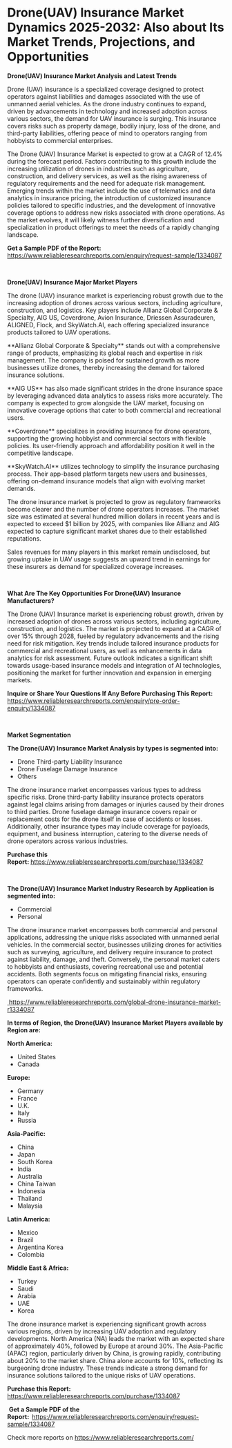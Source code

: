 <p><h1>Drone(UAV) Insurance Market Dynamics 2025-2032: Also about Its Market Trends, Projections, and Opportunities</h1></p><p><strong>Drone(UAV) Insurance Market Analysis and Latest Trends</strong></p>
<p><p>Drone (UAV) insurance is a specialized coverage designed to protect operators against liabilities and damages associated with the use of unmanned aerial vehicles. As the drone industry continues to expand, driven by advancements in technology and increased adoption across various sectors, the demand for UAV insurance is surging. This insurance covers risks such as property damage, bodily injury, loss of the drone, and third-party liabilities, offering peace of mind to operators ranging from hobbyists to commercial enterprises.</p><p>The Drone (UAV) Insurance Market is expected to grow at a CAGR of 12.4% during the forecast period. Factors contributing to this growth include the increasing utilization of drones in industries such as agriculture, construction, and delivery services, as well as the rising awareness of regulatory requirements and the need for adequate risk management. Emerging trends within the market include the use of telematics and data analytics in insurance pricing, the introduction of customized insurance policies tailored to specific industries, and the development of innovative coverage options to address new risks associated with drone operations. As the market evolves, it will likely witness further diversification and specialization in product offerings to meet the needs of a rapidly changing landscape.</p></p>
<p><strong>Get a Sample PDF of the Report:&nbsp;</strong> <a href="https://www.reliableresearchreports.com/enquiry/request-sample/1334087?utm_campaign=2788&utm_medium=2&utm_source=Github&utm_content=ia&utm_term=11032025&utm_id=droneuav-insurance">https://www.reliableresearchreports.com/enquiry/request-sample/1334087</a></p>
<p>&nbsp;</p>
<p><strong>Drone(UAV) Insurance Major Market Players</strong></p>
<p><p>The drone (UAV) insurance market is experiencing robust growth due to the increasing adoption of drones across various sectors, including agriculture, construction, and logistics. Key players include Allianz Global Corporate & Specialty, AIG US, Coverdrone, Avion Insurance, Driessen Assuradeuren, ALIGNED, Flock, and SkyWatch.AI, each offering specialized insurance products tailored to UAV operations.</p><p>**Allianz Global Corporate & Specialty** stands out with a comprehensive range of products, emphasizing its global reach and expertise in risk management. The company is poised for sustained growth as more businesses utilize drones, thereby increasing the demand for tailored insurance solutions.</p><p>**AIG US** has also made significant strides in the drone insurance space by leveraging advanced data analytics to assess risks more accurately. The company is expected to grow alongside the UAV market, focusing on innovative coverage options that cater to both commercial and recreational users.</p><p>**Coverdrone** specializes in providing insurance for drone operators, supporting the growing hobbyist and commercial sectors with flexible policies. Its user-friendly approach and affordability position it well in the competitive landscape.</p><p>**SkyWatch.AI** utilizes technology to simplify the insurance purchasing process. Their app-based platform targets new users and businesses, offering on-demand insurance models that align with evolving market demands.</p><p>The drone insurance market is projected to grow as regulatory frameworks become clearer and the number of drone operators increases. The market size was estimated at several hundred million dollars in recent years and is expected to exceed $1 billion by 2025, with companies like Allianz and AIG expected to capture significant market shares due to their established reputations.</p><p>Sales revenues for many players in this market remain undisclosed, but growing uptake in UAV usage suggests an upward trend in earnings for these insurers as demand for specialized coverage increases.</p></p>
<p>&nbsp;</p>
<p><strong>What Are The Key Opportunities For Drone(UAV) Insurance Manufacturers?</strong></p>
<p><p>The Drone (UAV) Insurance market is experiencing robust growth, driven by increased adoption of drones across various sectors, including agriculture, construction, and logistics. The market is projected to expand at a CAGR of over 15% through 2028, fueled by regulatory advancements and the rising need for risk mitigation. Key trends include tailored insurance products for commercial and recreational users, as well as enhancements in data analytics for risk assessment. Future outlook indicates a significant shift towards usage-based insurance models and integration of AI technologies, positioning the market for further innovation and expansion in emerging markets.</p></p>
<p><strong>Inquire or Share Your Questions If Any Before Purchasing This Report:</strong> <a href="https://www.reliableresearchreports.com/enquiry/pre-order-enquiry/1334087?utm_campaign=2788&utm_medium=2&utm_source=Github&utm_content=ia&utm_term=11032025&utm_id=droneuav-insurance">https://www.reliableresearchreports.com/enquiry/pre-order-enquiry/1334087</a></p>
<p>&nbsp;</p>
<p><strong>Market Segmentation</strong></p>
<p><strong>The Drone(UAV) Insurance Market Analysis by types is segmented into:</strong></p>
<p><ul><li>Drone Third-party Liability Insurance</li><li>Drone Fuselage Damage Insurance</li><li>Others</li></ul></p>
<p><p>The drone insurance market encompasses various types to address specific risks. Drone third-party liability insurance protects operators against legal claims arising from damages or injuries caused by their drones to third parties. Drone fuselage damage insurance covers repair or replacement costs for the drone itself in case of accidents or losses. Additionally, other insurance types may include coverage for payloads, equipment, and business interruption, catering to the diverse needs of drone operators across various industries.</p></p>
<p><strong>Purchase this Report:&nbsp;</strong><a href="https://www.reliableresearchreports.com/purchase/1334087?utm_campaign=2788&utm_medium=2&utm_source=Github&utm_content=ia&utm_term=11032025&utm_id=droneuav-insurance">https://www.reliableresearchreports.com/purchase/1334087</a></p>
<p>&nbsp;</p>
<p><strong>The Drone(UAV) Insurance Market Industry Research by Application is segmented into:</strong></p>
<p><ul><li>Commercial</li><li>Personal</li></ul></p>
<p><p>The drone insurance market encompasses both commercial and personal applications, addressing the unique risks associated with unmanned aerial vehicles. In the commercial sector, businesses utilizing drones for activities such as surveying, agriculture, and delivery require insurance to protect against liability, damage, and theft. Conversely, the personal market caters to hobbyists and enthusiasts, covering recreational use and potential accidents. Both segments focus on mitigating financial risks, ensuring operators can operate confidently and sustainably within regulatory frameworks.</p></p>
<p><a href="https://www.reliableresearchreports.com/global-drone-insurance-market-r1334087?utm_campaign=2788&utm_medium=2&utm_source=Github&utm_content=ia&utm_term=11032025&utm_id=droneuav-insurance">&nbsp;https://www.reliableresearchreports.com/global-drone-insurance-market-r1334087</a></p>
<p><strong>In terms of Region, the Drone(UAV) Insurance Market Players available by Region are:</strong></p>
<p>
    <p> <strong> North America: </strong>
        <ul>
            <li>United States</li>
            <li>Canada</li>
        </ul>
        </p> 
    <p> <strong> Europe: </strong>
        <ul>
            <li>Germany</li>
            <li>France</li>
            <li>U.K.</li>
            <li>Italy</li>
            <li>Russia</li>
        </ul>
        </p> 
    <p> <strong> Asia-Pacific: </strong>
        <ul>
            <li>China</li>
            <li>Japan</li>
            <li>South Korea</li>
            <li>India</li>
            <li>Australia</li>
            <li>China Taiwan</li>
            <li>Indonesia</li>
            <li>Thailand</li>
            <li>Malaysia</li>
        </ul>
        </p> 
    <p> <strong> Latin America: </strong>
        <ul>
            <li>Mexico</li>
            <li>Brazil</li>
            <li>Argentina Korea</li>
            <li>Colombia</li>
        </ul>
        </p> 
    <p> <strong> Middle East & Africa: </strong>
        <ul>
            <li>Turkey</li>
            <li>Saudi</li>
            <li>Arabia</li>
            <li>UAE</li>
            <li>Korea</li>
        </ul>
    </p>
    </p>
<p><p>The drone insurance market is experiencing significant growth across various regions, driven by increasing UAV adoption and regulatory developments. North America (NA) leads the market with an expected share of approximately 40%, followed by Europe at around 30%. The Asia-Pacific (APAC) region, particularly driven by China, is growing rapidly, contributing about 20% to the market share. China alone accounts for 10%, reflecting its burgeoning drone industry. These trends indicate a strong demand for insurance solutions tailored to the unique risks of UAV operations.</p></p>
<p><strong>Purchase this Report: </strong><a href="https://www.reliableresearchreports.com/purchase/1334087?utm_campaign=2788&utm_medium=2&utm_source=Github&utm_content=ia&utm_term=11032025&utm_id=droneuav-insurance">https://www.reliableresearchreports.com/purchase/1334087</a></p>
<p>&nbsp;<strong>Get a Sample PDF of the Report:&nbsp;&nbsp;</strong><a href="https://www.reliableresearchreports.com/enquiry/request-sample/1334087?utm_campaign=2788&utm_medium=2&utm_source=Github&utm_content=ia&utm_term=11032025&utm_id=droneuav-insurance">https://www.reliableresearchreports.com/enquiry/request-sample/1334087</a></p>
<p><strong></strong></p>
<p>Check more reports on <a href="https://www.reliableresearchreports.com/?utm_campaign=2788&utm_medium=2&utm_source=Github&utm_content=ia&utm_term=11032025&utm_id=droneuav-insurance">https://www.reliableresearchreports.com/</a></p>